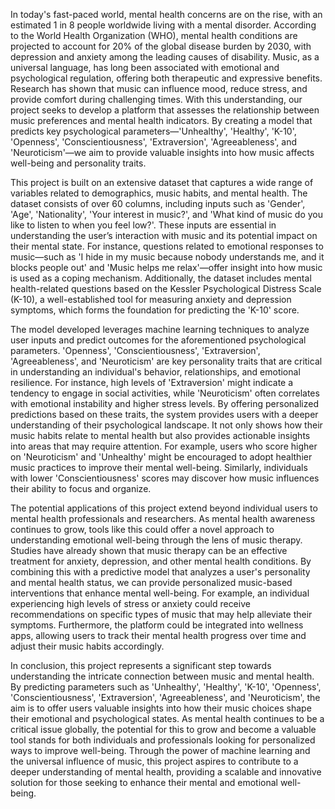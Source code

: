 In today's fast-paced world, mental health concerns are on the rise, with an estimated 1 in 8 people worldwide living with a mental disorder. According to the World Health Organization (WHO), mental health conditions are projected to account for 20% of the global disease burden by 2030, with depression and anxiety among the leading causes of disability. Music, as a universal language, has long been associated with emotional and psychological regulation, offering both therapeutic and expressive benefits. Research has shown that music can influence mood, reduce stress, and provide comfort during challenging times. With this understanding, our project seeks to develop a platform that assesses the relationship between music preferences and mental health indicators. By creating a model that predicts key psychological parameters—'Unhealthy', 'Healthy', 'K-10', 'Openness', 'Conscientiousness', 'Extraversion', 'Agreeableness', and 'Neuroticism'—we aim to provide valuable insights into how music affects well-being and personality traits.

This project is built on an extensive dataset that captures a wide range of variables related to demographics, music habits, and mental health. The dataset consists of over 60 columns, including inputs such as 'Gender', 'Age', 'Nationality', 'Your interest in music?', and 'What kind of music do you like to listen to when you feel low?'. These inputs are essential in understanding the user’s interaction with music and its potential impact on their mental state. For instance, questions related to emotional responses to music—such as 'I hide in my music because nobody understands me, and it blocks people out' and 'Music helps me relax'—offer insight into how music is used as a coping mechanism. Additionally, the dataset includes mental health-related questions based on the Kessler Psychological Distress Scale (K-10), a well-established tool for measuring anxiety and depression symptoms, which forms the foundation for predicting the 'K-10' score.

The model developed leverages machine learning techniques to analyze user inputs and predict outcomes for the aforementioned psychological parameters. 'Openness', 'Conscientiousness', 'Extraversion', 'Agreeableness', and 'Neuroticism' are key personality traits that are critical in understanding an individual's behavior, relationships, and emotional resilience. For instance, high levels of 'Extraversion' might indicate a tendency to engage in social activities, while 'Neuroticism' often correlates with emotional instability and higher stress levels. By offering personalized predictions based on these traits, the system provides users with a deeper understanding of their psychological landscape. It not only shows how their music habits relate to mental health but also provides actionable insights into areas that may require attention. For example, users who score higher on 'Neuroticism' and 'Unhealthy' might be encouraged to adopt healthier music practices to improve their mental well-being. Similarly, individuals with lower 'Conscientiousness' scores may discover how music influences their ability to focus and organize.

The potential applications of this project extend beyond individual users to mental health professionals and researchers. As mental health awareness continues to grow, tools like this could offer a novel approach to understanding emotional well-being through the lens of music therapy. Studies have already shown that music therapy can be an effective treatment for anxiety, depression, and other mental health conditions. By combining this with a predictive model that analyzes a user's personality and mental health status, we can provide personalized music-based interventions that enhance mental well-being. For example, an individual experiencing high levels of stress or anxiety could receive recommendations on specific types of music that may help alleviate their symptoms. Furthermore, the platform could be integrated into wellness apps, allowing users to track their mental health progress over time and adjust their music habits accordingly.

In conclusion, this project represents a significant step towards understanding the intricate connection between music and mental health. By predicting parameters such as 'Unhealthy', 'Healthy', 'K-10', 'Openness', 'Conscientiousness', 'Extraversion', 'Agreeableness', and 'Neuroticism', the aim is to offer users valuable insights into how their music choices shape their emotional and psychological states. As mental health continues to be a critical issue globally, the potential for this to grow and become a valuable tool stands for both individuals and professionals looking for personalized ways to improve well-being. Through the power of machine learning and the universal influence of music, this project aspires to contribute to a deeper understanding of mental health, providing a scalable and innovative solution for those seeking to enhance their mental and emotional well-being.
